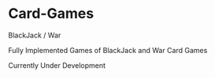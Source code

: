 # Card-Games
BlackJack /  War 


Fully Implemented Games
of BlackJack and War 
Card Games

Currently Under Development
